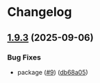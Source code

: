 # Changelog

## [1.9.3](https://github.com/archoleat/reglib/compare/v1.9.2...v1.9.3) (2025-09-06)

### Bug Fixes

* package ([#9](https://github.com/archoleat/reglib/issues/9)) ([db68a05](https://github.com/archoleat/reglib/commit/db68a05b2820323a00e28b633434d115b6bf3d76))

